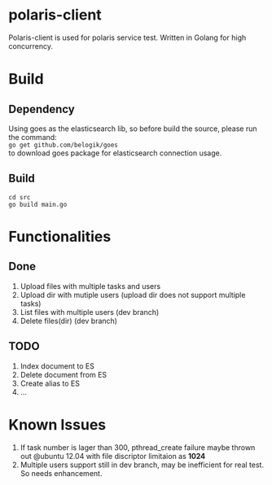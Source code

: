 polaris-client
==============

Polaris-client is used for polaris service test. Written in Golang for high concurrency.


Build
=====

Dependency
----------
Using goes as the elasticsearch lib, so before build the source, please run the command:  
`go get github.com/belogik/goes`  
to download goes package for elasticsearch connection usage.

Build
-----
`cd src`  
`go build main.go`

Functionalities
===============

Done
----
1. Upload files with multiple tasks and users
2. Upload dir with mutiple users (upload dir does not support multiple tasks)
3. List files with multiple users (dev branch)
4. Delete files(dir) (dev branch)

TODO
----
1. Index document to ES
2. Delete document from ES
3. Create alias to ES
4. ...

Known Issues
============

1. If task number is lager than 300, pthread_create failure maybe thrown out @ubuntu 12.04 with file discriptor limitaion as **1024**
2. Multiple users support still in dev branch, may be inefficient for real test. So needs enhancement.

